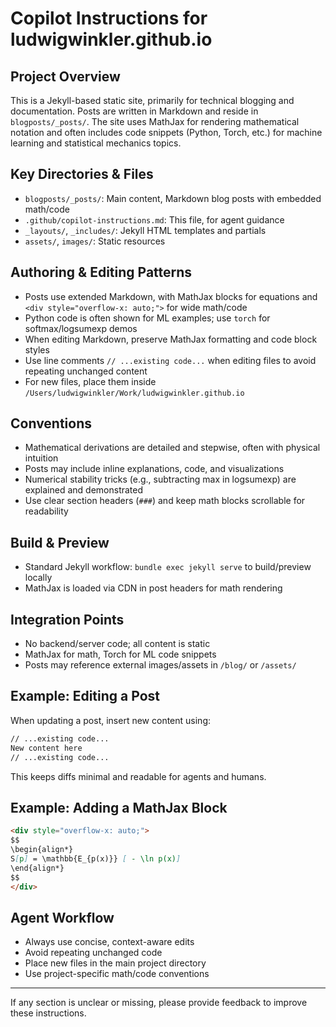 # Copilot Instructions for ludwigwinkler.github.io

## Project Overview
This is a Jekyll-based static site, primarily for technical blogging and documentation. Posts are written in Markdown and reside in `blogposts/_posts/`. The site uses MathJax for rendering mathematical notation and often includes code snippets (Python, Torch, etc.) for machine learning and statistical mechanics topics.

## Key Directories & Files
- `blogposts/_posts/`: Main content, Markdown blog posts with embedded math/code
- `.github/copilot-instructions.md`: This file, for agent guidance
- `_layouts/`, `_includes/`: Jekyll HTML templates and partials
- `assets/`, `images/`: Static resources

## Authoring & Editing Patterns
- Posts use extended Markdown, with MathJax blocks for equations and `<div style="overflow-x: auto;">` for wide math/code
- Python code is often shown for ML examples; use `torch` for softmax/logsumexp demos
- When editing Markdown, preserve MathJax formatting and code block styles
- Use line comments `// ...existing code...` when editing files to avoid repeating unchanged content
- For new files, place them inside `/Users/ludwigwinkler/Work/ludwigwinkler.github.io`

## Conventions
- Mathematical derivations are detailed and stepwise, often with physical intuition
- Posts may include inline explanations, code, and visualizations
- Numerical stability tricks (e.g., subtracting max in logsumexp) are explained and demonstrated
- Use clear section headers (`###`) and keep math blocks scrollable for readability

## Build & Preview
- Standard Jekyll workflow: `bundle exec jekyll serve` to build/preview locally
- MathJax is loaded via CDN in post headers for math rendering

## Integration Points
- No backend/server code; all content is static
- MathJax for math, Torch for ML code snippets
- Posts may reference external images/assets in `/blog/` or `/assets/`

## Example: Editing a Post
When updating a post, insert new content using:
```markdown
// ...existing code...
New content here
// ...existing code...
```
This keeps diffs minimal and readable for agents and humans.

## Example: Adding a MathJax Block
```markdown
<div style="overflow-x: auto;">
$$
\begin{align*}
S[p] = \mathbb{E_{p(x)}} [ - \ln p(x)]
\end{align*}
$$
</div>
```

## Agent Workflow
- Always use concise, context-aware edits
- Avoid repeating unchanged code
- Place new files in the main project directory
- Use project-specific math/code conventions

---

If any section is unclear or missing, please provide feedback to improve these instructions.